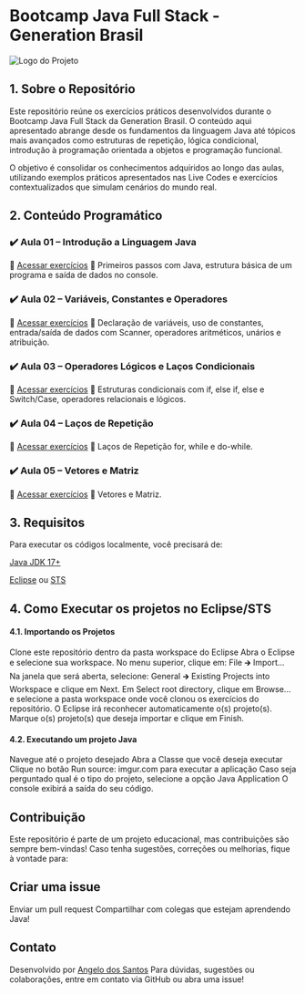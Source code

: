 # Bootcamp Java Full Stack - Generation Brasil

![Logo do Projeto](https://www.mytaskpanel.com/wp-content/uploads/2023/04/consulting-blog-09.webp)

## 1. Sobre o Repositório

Este repositório reúne os exercícios práticos desenvolvidos durante o Bootcamp Java Full Stack da Generation Brasil. O conteúdo aqui apresentado abrange desde os fundamentos da linguagem Java até tópicos mais avançados como estruturas de repetição, lógica condicional, introdução à programação orientada a objetos e programação funcional.

O objetivo é consolidar os conhecimentos adquiridos ao longo das aulas, utilizando exemplos práticos apresentados nas Live Codes e exercícios contextualizados que simulam cenários do mundo real.

## 2. Conteúdo Programático

### ✔️ Aula 01 – Introdução a Linguagem Java
📂 [Acessar exercícios](https://github.com/angelokapunda/Aula-java/blob/main/aula1/src/Aula1.java) 📝 Primeiros passos com Java, estrutura básica de um programa e saída de dados no console.

### ✔️ Aula 02 – Variáveis, Constantes e Operadores
📂 [Acessar exercícios](https://github.com/angelokapunda/Aula-java/tree/main/aula2/src) 📝 Declaração de variáveis, uso de constantes, entrada/saída de dados com Scanner, operadores aritméticos, unários e atribuição.

### ✔️ Aula 03 – Operadores Lógicos e Laços Condicionais
📂 [Acessar exercícios](https://github.com/angelokapunda/Aula-java/tree/main/aula3/src) 📝 Estruturas condicionais com if, else if, else e Switch/Case, operadores relacionais e lógicos.

### ✔️ Aula 04 – Laços de Repetição
📂 [Acessar exercícios](https://github.com/angelokapunda/Aula-java/tree/main/aula4/src) 📝 Laços de Repetição for, while e do-while.

### ✔️ Aula 05 – Vetores e Matriz
📂 [Acessar exercícios](https://github.com/angelokapunda/Aula-java/tree/main/aula5/src) 📝 Vetores e Matriz.

## 3. Requisitos
Para executar os códigos localmente, você precisará de:

[Java JDK 17+](https://www.oracle.com/java/technologies/javase/jdk17-archive-downloads.html)

[Eclipse](https://eclipseide.org/) ou [STS](https://spring.io/tools)

## 4. Como Executar os projetos no Eclipse/STS

#### 4.1. Importando os Projetos
Clone este repositório dentro da pasta workspace do Eclipse
Abra o Eclipse e selecione sua workspace.
No menu superior, clique em: File 🡲 Import...
Na janela que será aberta, selecione: General 🡲 Existing Projects into Workspace e clique em Next.
Em Select root directory, clique em Browse... e selecione a pasta workspace onde você clonou os exercícios do repositório.
O Eclipse irá reconhecer automaticamente o(s) projeto(s).
Marque o(s) projeto(s) que deseja importar e clique em Finish.

#### 4.2. Executando um projeto Java
Navegue até o projeto desejado
Abra a Classe que você deseja executar
Clique no botão Run source: imgur.com para executar a aplicação
Caso seja perguntado qual é o tipo do projeto, selecione a opção Java Application
O console exibirá a saída do seu código.

## Contribuição
Este repositório é parte de um projeto educacional, mas contribuições são sempre bem-vindas! Caso tenha sugestões, correções ou melhorias, fique à vontade para:

## Criar uma issue
Enviar um pull request
Compartilhar com colegas que estejam aprendendo Java!

## Contato
Desenvolvido por [Angelo dos Santos](https://github.com/angelokapunda) Para dúvidas, sugestões ou colaborações, entre em contato via GitHub ou abra uma issue!






